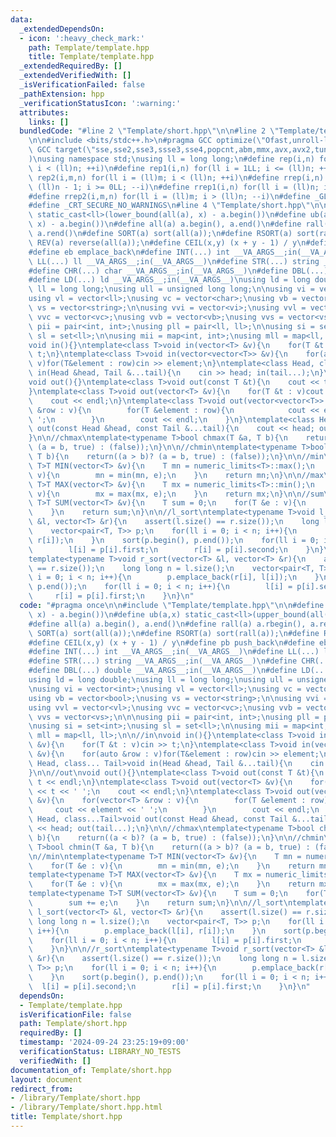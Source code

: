 ```yaml
---
data:
  _extendedDependsOn:
  - icon: ':heavy_check_mark:'
    path: Template/template.hpp
    title: Template/template.hpp
  _extendedRequiredBy: []
  _extendedVerifiedWith: []
  _isVerificationFailed: false
  _pathExtension: hpp
  _verificationStatusIcon: ':warning:'
  attributes:
    links: []
  bundledCode: "#line 2 \"Template/short.hpp\"\n\n#line 2 \"Template/template.hpp\"\
    \n\n#include <bits/stdc++.h>\n#pragma GCC optimize(\"Ofast,unroll-loops\")\n#pragma\
    \ GCC target(\"sse,sse2,sse3,ssse3,sse4,popcnt,abm,mmx,avx,avx2,tune=native\"\
    )\nusing namespace std;\nusing ll = long long;\n#define rep(i,n) for(ll i = 0LL;\
    \ i < (ll)n; ++i)\n#define rep1(i,n) for(ll i = 1LL; i <= (ll)n; ++i)\n#define\
    \ rep2(i,m,n) for(ll i = (ll)m; i < (ll)n; ++i)\n#define rrep(i,n) for(ll i =\
    \ (ll)n - 1; i >= 0LL; --i)\n#define rrep1(i,n) for(ll i = (ll)n; i > 0LL; --i)\n\
    #define rrep2(i,m,n) for(ll i = (ll)m; i > (ll)n; --i)\n#define _GLIBCXX_DEBUG\n\
    #define _CRT_SECURE_NO_WARNINGS\n#line 4 \"Template/short.hpp\"\n\n#define lb(a,x)\
    \ static_cast<ll>(lower_bound(all(a), x) - a.begin())\n#define ub(a,x) static_cast<ll>(upper_bound(all(a),\
    \ x) - a.begin())\n#define all(a) a.begin(), a.end()\n#define rall(a) a.rbegin(),\
    \ a.rend()\n#define SORT(a) sort(all(a));\n#define RSORT(a) sort(rall(a));\n#define\
    \ REV(a) reverse(all(a));\n#define CEIL(x,y) (x + y - 1) / y\n#define pb push_back\n\
    #define eb emplace_back\n#define INT(...) int __VA_ARGS__;in(__VA_ARGS__)\n#define\
    \ LL(...) ll __VA_ARGS__;in(__VA_ARGS__)\n#define STR(...) string __VA_ARGS__;in(__VA_ARGS__)\n\
    #define CHR(...) char __VA_ARGS__;in(__VA_ARGS__)\n#define DBL(...) double __VA_ARGS__;in(__VA_ARGS__)\n\
    #define LD(...) ld __VA_ARGS__;in(__VA_ARGS__)\nusing ld = long double;\nusing\
    \ ll = long long;\nusing ull = unsigned long long;\n\nusing vi = vector<int>;\n\
    using vl = vector<ll>;\nusing vc = vector<char>;\nusing vb = vector<bool>;\nusing\
    \ vs = vector<string>;\n\nusing vvi = vector<vi>;\nusing vvl = vector<vl>;\nusing\
    \ vvc = vector<vc>;\nusing vvb = vector<vb>;\nusing vvs = vector<vs>;\n\n\nusing\
    \ pii = pair<int, int>;\nusing pll = pair<ll, ll>;\n\nusing si = set<int>;\nusing\
    \ sl = set<ll>;\n\nusing mii = map<int, int>;\nusing mll = map<ll, ll>;\n\n//in\n\
    void in(){}\ntemplate<class T>void in(vector<T> &v){\n    for(T &t : v)cin >>\
    \ t;\n}\ntemplate<class T>void in(vector<vector<T>> &v){\n    for(auto &row :\
    \ v)for(T&element : row)cin >> element;\n}\ntemplate<class Head, class... Tail>void\
    \ in(Head &head, Tail &...tail){\n    cin >> head; in(tail...);\n}\n\n//out\n\
    void out(){}\ntemplate<class T>void out(const T &t){\n    cout << t << endl;\n\
    }\ntemplate<class T>void out(vector<T> &v){\n    for(T &t : v)cout << t << ' ';\n\
    \    cout << endl;\n}\ntemplate<class T>void out(vector<vector<T>> &v){\n    for(vector<T>\
    \ &row : v){\n        for(T &element : row){\n            cout << element << '\
    \ ';\n        }\n        cout << endl;\n    }\n}\ntemplate<class Head, class...Tail>void\
    \ out(const Head &head, const Tail &...tail){\n    cout << head; out(tail...);\n\
    }\n\n//chmax\ntemplate<typename T>bool chmax(T &a, T b){\n    return((a < b)?\
    \ (a = b, true) : (false));\n}\n\n//chmin\ntemplate<typename T>bool chmin(T &a,\
    \ T b){\n    return((a > b)? (a = b, true) : (false));\n}\n\n//min\ntemplate<typename\
    \ T>T MIN(vector<T> &v){\n    T mn = numeric_limits<T>::max();\n    for(T &e :\
    \ v){\n        mn = min(mn, e);\n    }\n    return mn;\n}\n\n//max\ntemplate<typename\
    \ T>T MAX(vector<T> &v){\n    T mx = numeric_limits<T>::min();\n    for(T &e :\
    \ v){\n        mx = max(mx, e);\n    }\n    return mx;\n}\n\n//sum\ntemplate<typename\
    \ T>T SUM(vector<T> &v){\n    T sum = 0;\n    for(T &e : v){\n        sum += e;\n\
    \    }\n    return sum;\n}\n\n//l_sort\ntemplate<typename T>void l_sort(vector<T>\
    \ &l, vector<T> &r){\n    assert(l.size() == r.size());\n    long long n = l.size();\n\
    \    vector<pair<T, T>> p;\n    for(ll i = 0; i < n; i++){\n        p.emplace_back(l[i],\
    \ r[i]);\n    }\n    sort(p.begin(), p.end());\n    for(ll i = 0; i < n; i++){\n\
    \        l[i] = p[i].first;\n        r[i] = p[i].second;\n    }\n}\n\n//r_sort\n\
    template<typename T>void r_sort(vector<T> &l, vector<T> &r){\n    assert(l.size()\
    \ == r.size());\n    long long n = l.size();\n    vector<pair<T, T>> p;\n    for(ll\
    \ i = 0; i < n; i++){\n        p.emplace_back(r[i], l[i]);\n    }\n    sort(p.begin(),\
    \ p.end());\n    for(ll i = 0; i < n; i++){\n        l[i] = p[i].second;\n   \
    \     r[i] = p[i].first;\n    }\n}\n"
  code: "#pragma once\n\n#include \"Template/template.hpp\"\n\n#define lb(a,x) static_cast<ll>(lower_bound(all(a),\
    \ x) - a.begin())\n#define ub(a,x) static_cast<ll>(upper_bound(all(a), x) - a.begin())\n\
    #define all(a) a.begin(), a.end()\n#define rall(a) a.rbegin(), a.rend()\n#define\
    \ SORT(a) sort(all(a));\n#define RSORT(a) sort(rall(a));\n#define REV(a) reverse(all(a));\n\
    #define CEIL(x,y) (x + y - 1) / y\n#define pb push_back\n#define eb emplace_back\n\
    #define INT(...) int __VA_ARGS__;in(__VA_ARGS__)\n#define LL(...) ll __VA_ARGS__;in(__VA_ARGS__)\n\
    #define STR(...) string __VA_ARGS__;in(__VA_ARGS__)\n#define CHR(...) char __VA_ARGS__;in(__VA_ARGS__)\n\
    #define DBL(...) double __VA_ARGS__;in(__VA_ARGS__)\n#define LD(...) ld __VA_ARGS__;in(__VA_ARGS__)\n\
    using ld = long double;\nusing ll = long long;\nusing ull = unsigned long long;\n\
    \nusing vi = vector<int>;\nusing vl = vector<ll>;\nusing vc = vector<char>;\n\
    using vb = vector<bool>;\nusing vs = vector<string>;\n\nusing vvi = vector<vi>;\n\
    using vvl = vector<vl>;\nusing vvc = vector<vc>;\nusing vvb = vector<vb>;\nusing\
    \ vvs = vector<vs>;\n\n\nusing pii = pair<int, int>;\nusing pll = pair<ll, ll>;\n\
    \nusing si = set<int>;\nusing sl = set<ll>;\n\nusing mii = map<int, int>;\nusing\
    \ mll = map<ll, ll>;\n\n//in\nvoid in(){}\ntemplate<class T>void in(vector<T>\
    \ &v){\n    for(T &t : v)cin >> t;\n}\ntemplate<class T>void in(vector<vector<T>>\
    \ &v){\n    for(auto &row : v)for(T&element : row)cin >> element;\n}\ntemplate<class\
    \ Head, class... Tail>void in(Head &head, Tail &...tail){\n    cin >> head; in(tail...);\n\
    }\n\n//out\nvoid out(){}\ntemplate<class T>void out(const T &t){\n    cout <<\
    \ t << endl;\n}\ntemplate<class T>void out(vector<T> &v){\n    for(T &t : v)cout\
    \ << t << ' ';\n    cout << endl;\n}\ntemplate<class T>void out(vector<vector<T>>\
    \ &v){\n    for(vector<T> &row : v){\n        for(T &element : row){\n       \
    \     cout << element << ' ';\n        }\n        cout << endl;\n    }\n}\ntemplate<class\
    \ Head, class...Tail>void out(const Head &head, const Tail &...tail){\n    cout\
    \ << head; out(tail...);\n}\n\n//chmax\ntemplate<typename T>bool chmax(T &a, T\
    \ b){\n    return((a < b)? (a = b, true) : (false));\n}\n\n//chmin\ntemplate<typename\
    \ T>bool chmin(T &a, T b){\n    return((a > b)? (a = b, true) : (false));\n}\n\
    \n//min\ntemplate<typename T>T MIN(vector<T> &v){\n    T mn = numeric_limits<T>::max();\n\
    \    for(T &e : v){\n        mn = min(mn, e);\n    }\n    return mn;\n}\n\n//max\n\
    template<typename T>T MAX(vector<T> &v){\n    T mx = numeric_limits<T>::min();\n\
    \    for(T &e : v){\n        mx = max(mx, e);\n    }\n    return mx;\n}\n\n//sum\n\
    template<typename T>T SUM(vector<T> &v){\n    T sum = 0;\n    for(T &e : v){\n\
    \        sum += e;\n    }\n    return sum;\n}\n\n//l_sort\ntemplate<typename T>void\
    \ l_sort(vector<T> &l, vector<T> &r){\n    assert(l.size() == r.size());\n   \
    \ long long n = l.size();\n    vector<pair<T, T>> p;\n    for(ll i = 0; i < n;\
    \ i++){\n        p.emplace_back(l[i], r[i]);\n    }\n    sort(p.begin(), p.end());\n\
    \    for(ll i = 0; i < n; i++){\n        l[i] = p[i].first;\n        r[i] = p[i].second;\n\
    \    }\n}\n\n//r_sort\ntemplate<typename T>void r_sort(vector<T> &l, vector<T>\
    \ &r){\n    assert(l.size() == r.size());\n    long long n = l.size();\n    vector<pair<T,\
    \ T>> p;\n    for(ll i = 0; i < n; i++){\n        p.emplace_back(r[i], l[i]);\n\
    \    }\n    sort(p.begin(), p.end());\n    for(ll i = 0; i < n; i++){\n      \
    \  l[i] = p[i].second;\n        r[i] = p[i].first;\n    }\n}\n"
  dependsOn:
  - Template/template.hpp
  isVerificationFile: false
  path: Template/short.hpp
  requiredBy: []
  timestamp: '2024-09-24 23:25:19+09:00'
  verificationStatus: LIBRARY_NO_TESTS
  verifiedWith: []
documentation_of: Template/short.hpp
layout: document
redirect_from:
- /library/Template/short.hpp
- /library/Template/short.hpp.html
title: Template/short.hpp
---
```

